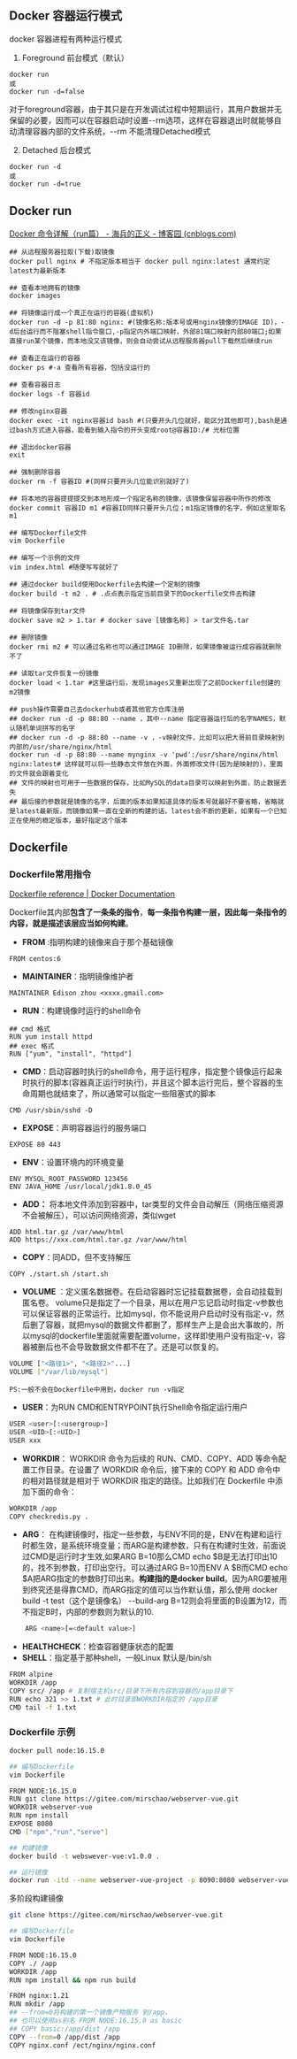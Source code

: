 
## Docker 容器运行模式
docker 容器进程有两种运行模式
1.  Foreground 前台模式（默认）
```
docker run 
或
docker run -d=false
```
对于foreground容器，由于其只是在开发调试过程中短期运行，其用户数据并无保留的必要，因而可以在容器启动时设置--rm选项，这样在容器退出时就能够自动清理容器内部的文件系统，--rm 不能清理Detached模式

2.  Detached 后台模式
```
docker run -d
或
docker run -d=true
```

## Docker run
[Docker 命令详解（run篇） - 海兵的正义 - 博客园 (cnblogs.com)](https://www.cnblogs.com/shijunjie/p/10488603.html)

```shell
## 从远程服务器拉取(下载)取镜像
docker pull nginx # 不指定版本相当于 docker pull nginx:latest 通常约定latest为最新版本

## 查看本地拥有的镜像
docker images

## 将镜像运行成一个真正在运行的容器(虚拟机)
docker run -d -p 81:80 nginx: #(镜像名称:版本号或用nginx镜像的IMAGE ID)，-d后台运行而不阻塞shell指令窗口,-p指定内外端口映射，外部81端口映射内部80端口;如果直接run某个镜像，而本地没又该镜像，则会自动尝试从远程服务器pull下载然后继续run

## 查看正在运行的容器
docker ps #-a 查看所有容器，包括没运行的

## 查看容器日志
docker logs -f 容器id

## 修改nginx容器
docker exec -it nginx容器id bash #(只要开头几位就好，能区分其他即可),bash是通过bash方式进入容器，能看到输入指令的开头变成root@容器ID:/# 光标位置

## 退出docker容器
exit

## 强制删除容器
docker rm -f 容器ID #(同样只要开头几位能识别就好了)

## 将本地的容器提提提交到本地形成一个指定名称的镜像，该镜像保留容器中所作的修改
docker commit 容器ID m1 #容器ID同样只要开头几位；m1指定镜像的名字，例如这里取名m1

## 编写Dockerfile文件
vim Dockerfile

## 编写一个示例的文件
vim index.html #随便写写就好了

## 通过docker build使用Dockerfile去构建一个定制的镜像
docker build -t m2 . # .点点表示指定当前目录下的Dockerfile文件去构建

## 将镜像保存到tar文件
docker save m2 > 1.tar # docker save [镜像名称] > tar文件名.tar

## 删除镜像
docker rmi m2 # 可以通过名称也可以通过IMAGE ID删除，如果镜像被运行成容器就删除不了

## 读取tar文件恢复一份镜像
docker load < 1.tar #这里运行后，发现images又重新出现了之前Dockerfile创建的m2镜像

## push操作需要自己去dockerhub或者其他官方仓库注册
## docker run -d -p 88:80 --name ，其中--name 指定容器运行后的名字NAMES，默认随机单词拼写的名字
## docker run -d -p 88:80 --name -v ，-v映射文件，比如可以把大哥前目录映射到内部的/usr/share/nginx/html
docker run -d -p 88:80 --name mynginx -v 'pwd':/usr/share/nginx/html nginx:latest# 这样就可以将一些静态文件放在外面，外面修改文件(因为是映射的)，里面的文件就会跟着变化
## 文件的映射也可用于一些数据的保存，比如MySQL的data目录可以映射到外面，防止数据丢失
## 最后接的参数就是镜像的名字，后面的版本如果知道具体的版本号就最好不要省略，省略就是latest最新版，而镜像如果一直在全新的构建的话，latest会不断的更新，如果有一个已知正在使用的稳定版本，最好指定这个版本
```

## Dockerfile

### Dockerfile常用指令

[Dockerfile reference | Docker Documentation](https://docs.docker.com/engine/reference/builder/)

Dockerfile其内部**包含了一条条的指令**，**每一条指令构建一层，因此每一条指令的内容，就是描述该层应当如何构建**。

- **FROM** :指明构建的镜像来自于那个基础镜像
```shell
FROM centos:6
```

- **MAINTAINER**：指明镜像维护者
```
MAINTAINER Edison zhou <xxxx.gmail.com>
```

- **RUN**：构建镜像时运行的shell命令
```shell
## cmd 格式
RUN yum install httpd
## exec 格式
RUN ["yum", "install", "httpd"]
```

- **CMD**：启动容器时执行的shell命令，用于运行程序，指定整个镜像运行起来时执行的脚本(容器真正运行时执行)，并且这个脚本运行完后，整个容器的生命周期也就结束了，所以通常可以指定一些阻塞式的脚本
```shell
CMD /usr/sbin/sshd -D
```

- **EXPOSE**：声明容器运行的服务端口
```shell
EXPOSE 80 443
```
 
 - **ENV**：设置环境内的环境变量
```shell
ENV MYSQL_ROOT_PASSWORD 123456
ENV JAVA_HOME /usr/local/jdk1.8.0_45
```

- **ADD：** 将本地文件添加到容器中，tar类型的文件会自动解压（网络压缩资源不会被解压），可以访问网络资源，类似wget
```Shell
ADD html.tar.gz /var/www/html
ADD https://xxx.com/html.tar.gz /var/www/html
```

- **COPY**：同ADD，但不支持解压
```shell
COPY ./start.sh /start.sh
```

- **VOLUME** ：定义匿名数据卷。在启动容器时忘记挂载数据卷，会自动挂载到匿名卷。
 volume只是指定了一个目录，用以在用户忘记启动时指定-v参数也可以保证容器的正常运行。比如mysql，你不能说用户启动时没有指定-v，然后删了容器，就把mysql的数据文件都删了，那样生产上是会出大事故的，所以mysql的dockerfile里面就需要配置volume，这样即使用户没有指定-v，容器被删后也不会导致数据文件都不在了。还是可以恢复的。
```bash
VOLUME ["<路径1>", "<路径2>"...] 
VOLUME ["/var/lib/mysql"]
```
	PS:一般不会在Dockerfile中用到，docker run -v指定


- **USER**：为RUN CMD和ENTRYPOINT执行Shell命令指定运行用户
```bash
USER <user>[:<usergroup>]
USER <UID>[:<UID>]
USER xxx
```

- **WORKDIR**： WORKDIR 命令为后续的 RUN、CMD、COPY、ADD 等命令配置工作目录。在设置了 WORKDIR 命令后，接下来的 COPY 和 ADD 命令中的相对路径就是相对于 WORKDIR 指定的路径。比如我们在 Dockerfile 中添加下面的命令：
```bash
WORKDIR /app
COPY checkredis.py .
```

- **ARG**： 在构建镜像时，指定一些参数，与ENV不同的是，ENV在构建和运行时都生效，是系统环境变量；而ARG是构建参数，只有在构建时生效，前面说过CMD是运行时才生效,如果ARG B=10那么CMD echo $B是无法打印出10的，找不到参数，打印出空行。可以通过ARG B=10而ENV A $B而CMD echo $A把ARG指定的参数B打印出来。**构建指的是docker build**。因为ARG要被用到终究还是得靠CMD，而ARG指定的值可以当作默认值，那么使用 docker build -t test（这个是镜像名） --build-arg B=12则会将里面的B设置为12，而不指定B时，内部的参数则为默认的10.
```bash
    ARG <name>[=<default value>]
```

-  **HEALTHCHECK**：检查容器健康状态的配置
- **SHELL**：指定基于那种shell，一般Linux 默认是/bin/sh

```bash
FROM alpine
WORKDIR /app
COPY src/ /app # 复制宿主机src/目录下所有内容到容器的/app目录下
RUN echo 321 >> 1.txt # 此时目录即WORKDIR指定的 /app目录
CMD tail -f 1.txt
```

### Dockerfile 示例
```bash
docker pull node:16.15.0

## 编写Dockerfile
vim Dockerfile

FROM NODE:16.15.0
RUN git clone https://gitee.com/mirschao/webserver-vue.git
WORKDIR webserver-vue
RUN npm install
EXPOSE 8080
CMD ["npm","run","serve"]

## 构建镜像
docker build -t webswever-vue:v1.0.0 .

## 运行镜像
docker run -itd --name webserver-vue-project -p 8090:8080 webserver-vue:v1.0.0
```

多阶段构建镜像
```bash
git clone https://gitee.com/mirschao/webserver-vue.git

## 编写Dockerfile
vim Dockerfile

FROM NODE:16.15.0
COPY ./ /app
WORKDIR /app
RUN npm install && npm run build

FROM nginx:1.21
RUN mkdir /app
## --from=0将构建的第一个镜像产物服务 到/app，
## 也可以使用as别名 FROM NODE:16.15.0 as basic
## COPY basic:/app/dist /app
COPY --from=0 /app/dist /app
COPY nginx.conf /ect/nginx/nginx.conf

```